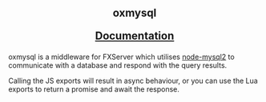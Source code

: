 <h2 align='center'>oxmysql<p><a href='https://overextended.github.io/oxmysql/'>Documentation</a></p></h2>

oxmysql is a middleware for FXServer which utilises [node-mysql2](https://github.com/sidorares/node-mysql2) to communicate with a database and respond with the query results.  

Calling the JS exports will result in async behaviour, or you can use the Lua exports to return a promise and await the response.
